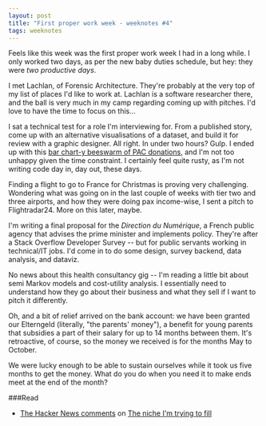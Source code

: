 ```yaml
---
layout: post
title: "First proper work week - weeknotes #4"
tags: weeknotes
---
```


Feels like this week was the first  proper work week I had in a long while. I only worked two days, as per the new baby duties schedule, but hey: they were _two productive days_.

I met Lachlan, of Forensic Architecture. They're probably at the very top of my list of places I'd like to work at. Lachlan is a software researcher there, and the ball is very much in my camp regarding coming up with pitches. I'd love to have the time to focus on this...

I sat a technical test for a role I'm interviewing for. From a published story, come up with an alternative visualisations of a dataset, and build it for review with a graphic designer. All right. In under two hours? Gulp. I ended up with this [bar chart-y beeswarm of PAC donations](https://observablehq.com/@basilesimon/misguided-generosity), and I'm not too unhappy given the time constraint. I certainly feel quite rusty, as I'm not writing code day in, day out, these days.

Finding a flight to go to France for Christmas is proving very challenging. Wondering what was going on in the last couple of weeks with tier two and three airports, and how they were doing pax income-wise, I sent a pitch to Flightradar24. More on this later, maybe.

I'm writing a final proposal for the _Direction du Numérique_, a French public agency that advises the prime minister and implements policy. They're after a Stack Overflow Developer Survey -- but for public servants working in technical/IT jobs. I'd come in to do some design, survey backend, data analysis, and dataviz.

No news about this health consultancy gig -- I'm reading a little bit about semi Markov models and cost-utility analysis. I essentially need to understand how they go about their business and what they sell if I want to pitch it differently.

Oh, and a bit of relief arrived on the bank account: we have been granted our Elterngeld (literally, "the parents' money"), a benefit for young parents that subsidies a part of their salary for up to 14 months between them. It's retroactive, of course, so the money we received is for the months May to October.

We were lucky enough to be able to sustain ourselves while it took us five months to get the money. What do you do when you need it to make ends meet at the end of the month?

###Read
+ [The Hacker News comments](https://news.ycombinator.com/item?id=24763209) on [The niche I'm trying to fill](http://www.eclogiselle.com/2020/10/the-niche-i-am-looking-to-fill.html)